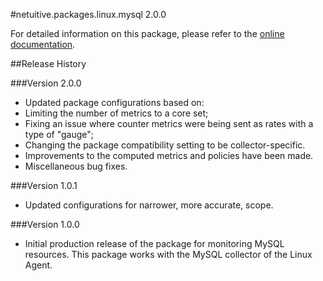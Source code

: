 #netuitive.packages.linux.mysql 2.0.0

For detailed information on this package, please refer to the [online documentation](https://help.app.netuitive.com/Content/Misc/Datasources/Netuitive/integrations/my_sql.htm).

##Release History

###Version 2.0.0

* Updated package configurations based on: 
 * Limiting the number of metrics to a core set;
 * Fixing an issue where counter metrics were being sent as rates with a type of "gauge";
 * Changing the package compatibility setting to be collector-specific. 
* Improvements to the computed metrics and policies have been made.
* Miscellaneous bug fixes.

###Version 1.0.1

* Updated configurations for narrower, more accurate, scope.

###Version 1.0.0

* Initial production release of the package for monitoring MySQL resources.  This package works with the MySQL collector of the Linux Agent.
